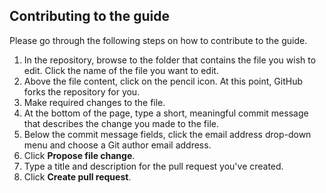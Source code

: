 ## Contributing to the guide

Please go through the following steps on how to contribute to the guide.

1. In the repository, browse to the folder that contains the file you wish to edit. Click the name of the file you want to edit.
2. Above the file content, click on the pencil icon. At this point, GitHub forks the repository for you.
3. Make required changes to the file.
4. At the bottom of the page, type a short, meaningful commit message that describes the change you made to the file.
5. Below the commit message fields, click the email address drop-down menu and choose a Git author email address. 
6. Click  **Propose file change**.
7. Type a title and description for the pull request you've created.
8. Click **Create pull request**.
